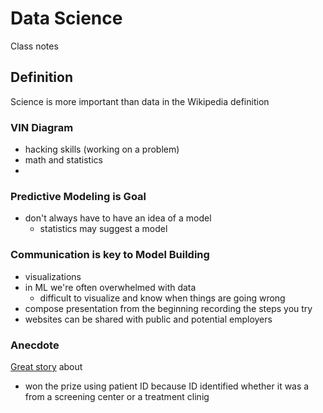 # Data Science

Class notes

## Definition

Science is more important than data in the Wikipedia definition

### VIN Diagram

- hacking skills (working on a problem)
- math and statistics 
- 

### Predictive Modeling is Goal

- don't always have to have an idea of a model
  - statistics may suggest a model

### Communication is key to Model Building
  
- visualizations
- in ML we're often overwhelmed with data
  - difficult to visualize and know when things are going wrong
- compose presentation from the beginning recording the steps you try 
- websites can be shared with public and potential employers


### Anecdote

[Great story](http://mathbabe.org/2012/11/20/columbia-data-science-course-week-12-predictive-modeling-data-leakage-model-evaluation/) about 
- won the prize using patient ID because ID identified whether it was a from a screening center or a treatment clinig